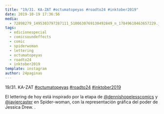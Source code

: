```yaml
---
title: "19/31. KA-ZAT #octumatopeyas #roadto24 #inktober2019"
date: 2019-10-19 17:36:56
media: 
  - 72898279_1495303797287111_5100630769130492849_n_17849610463657229.jpg
tags: 
  - edicionespecial
  - comicsoundeffects
  - comic
  - spiderwoman
  - lettering
  - octumatopeyas
  - roadto24
  - inktober2019
template: instagram
author: 24paginas
---
```


19/31. KA-ZAT [#octumatopeyas](/tags/octumatopeyas) [#roadto24](/tags/roadto24) [#inktober2019](/tags/inktober2019)


El lettering de hoy está inspirado por la etapa de [@dennishopelesscomics](https://instagram.com/dennishopelesscomics) y [@javiercaster](https://instagram.com/javiercaster) en Spider-woman, con la representación gráfica del poder de Jessica Drew. .

